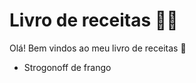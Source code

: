 # Livro de receitas :woman_cook:

Olá! Bem vindos ao meu livro de receitas :wave:

* Strogonoff de frango
